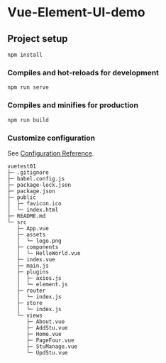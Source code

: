 # Vue-Element-UI-demo

## Project setup
```
npm install
```

### Compiles and hot-reloads for development
```
npm run serve
```

### Compiles and minifies for production
```
npm run build
```

### Customize configuration
See [Configuration Reference](https://cli.vuejs.org/config/).

```
vuetest01
├─ .gitignore
├─ babel.config.js
├─ package-lock.json
├─ package.json
├─ public
│  ├─ favicon.ico
│  └─ index.html
├─ README.md
└─ src
   ├─ App.vue
   ├─ assets
   │  └─ logo.png
   ├─ components
   │  └─ HelloWorld.vue
   ├─ index.vue
   ├─ main.js
   ├─ plugins
   │  ├─ axios.js
   │  └─ element.js
   ├─ router
   │  └─ index.js
   ├─ store
   │  └─ index.js
   └─ views
      ├─ About.vue
      ├─ AddStu.vue
      ├─ Home.vue
      ├─ PageFour.vue
      ├─ StuManage.vue
      └─ UpdStu.vue

```
